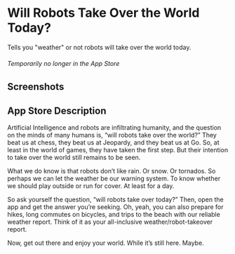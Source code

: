 

# Will Robots Take Over the World Today?
Tells you "weather" or not robots will take over the world today.
###### *Temporarily no longer in the App Store*

## Screenshots



## App Store Description

Artificial Intelligence and robots are infiltrating humanity, and the question on the minds of many humans is, “will robots take over the world?” They beat us at chess, they beat us at Jeopardy, and they beat us at Go. So, at least in the world of games, they have taken the first step. But their intention to take over the world still remains to be seen.

What we do know is that robots don’t like rain. Or snow. Or tornados. So perhaps we can let the weather be our warning system. To know whether we should play outside or run for cover. At least for a day.

So ask yourself the question, “will robots take over today?” Then, open the app and get the answer you’re seeking. Oh, yeah, you can also prepare for hikes, long commutes on bicycles, and trips to the beach with our reliable weather report. Think of it as your all-inclusive weather/robot-takeover report.

Now, get out there and enjoy your world. While it’s still here. Maybe.
